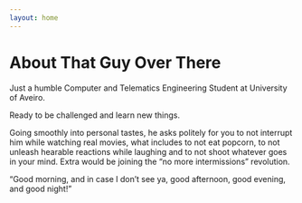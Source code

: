 ```yaml
---
layout: home
---
```

# About That Guy Over There

Just a humble Computer and Telematics Engineering Student at University of Aveiro.

Ready to be challenged and learn new things.

Going smoothly into personal tastes, he asks politely for you to not interrupt him while watching real movies, what includes to not eat popcorn, to not unleash hearable reactions while laughing and to not shoot whatever goes in your mind. Extra would be joining the “no more intermissions” revolution.

“Good morning, and in case I don’t see ya, good afternoon, good evening, and good night!”
